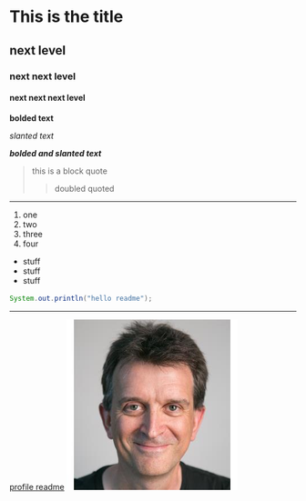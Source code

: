 # This is the title
## next level
### next next level
#### next next next level

**bolded text**

*slanted text*

***bolded and slanted text***

>this is a block quote
>> doubled quoted
---
1. one
2. two
3. three
4. four
- stuff
- stuff
- stuff

```java
System.out.println("hello readme");
```
---

[profile readme](https://github.com/Mayor-Jellies/Mayor-Jellies.git/)
![Jonathan](image.jpeg)